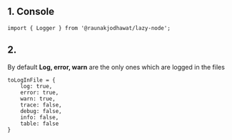 ## 1. Console
```
import { Logger } from '@raunakjodhawat/lazy-node';
```

## 2. 
By default **Log, error, warn** are the only ones which are logged in the files
```
toLogInFile = {
    log: true,
    error: true,
    warn: true,
    trace: false,
    debug: false,
    info: false,
    table: false
}
```

